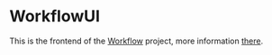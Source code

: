 # WorkflowUI

This is the frontend of the [Workflow](https://github.com/KonradDzieciol99/Workflow) project, more information [there](https://github.com/KonradDzieciol99/Workflow).
